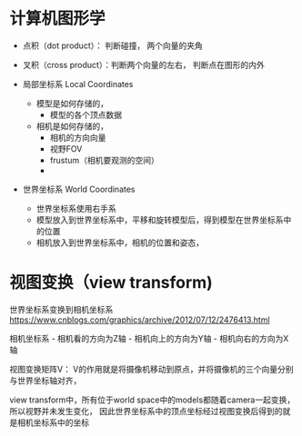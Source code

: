 
# 计算机图形学


- 点积（dot product）： 判断碰撞， 两个向量的夹角
- 叉积（cross product）：判断两个向量的左右， 判断点在图形的内外


- 局部坐标系 Local Coordinates
    - 模型是如何存储的， 
        - 模型的各个顶点数据
    - 相机是如何存储的， 
        - 相机的方向向量
        - 视野FOV
        - frustum（相机要观测的空间）
        - 

- 世界坐标系 World Coordinates
    - 世界坐标系使用右手系
    - 模型放入到世界坐标系中，平移和旋转模型后，得到模型在世界坐标系中的位置
    - 相机放入到世界坐标系中，相机的位置和姿态，


# 视图变换（view transform) 

世界坐标系变换到相机坐标系
https://www.cnblogs.com/graphics/archive/2012/07/12/2476413.html

相机坐标系
    - 相机看的方向为Z轴
    - 相机向上的方向为Y轴
    - 相机向右的方向为X轴

视图变换矩阵V： V的作用就是将摄像机移动到原点，并将摄像机的三个向量分别与世界坐标轴对齐， 

view transform中，所有位于world space中的models都随着camera一起变换，所以视野并未发生变化， 因此世界坐标系中的顶点坐标经过视图变换后得到的就是相机坐标系中的坐标

